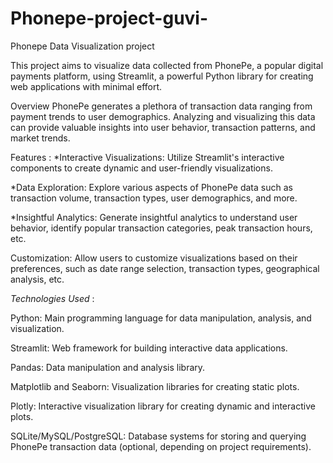 # Phonepe-project-guvi-
Phonepe Data Visualization project 

This project aims to visualize data collected from PhonePe, a popular digital payments platform, using Streamlit, a powerful Python library for creating web applications with minimal effort.

Overview
PhonePe generates a plethora of transaction data ranging from payment trends to user demographics. Analyzing and visualizing this data can provide valuable insights into user behavior, transaction patterns, and market trends.

Features : 
*Interactive Visualizations: Utilize Streamlit's interactive components to create dynamic and user-friendly visualizations.

*Data Exploration: Explore various aspects of PhonePe data such as transaction volume, transaction types, user demographics, and more.

*Insightful Analytics: Generate insightful analytics to understand user behavior, identify popular transaction categories, peak transaction hours, etc.

Customization: Allow users to customize visualizations based on their preferences, such as date range selection, transaction types, geographical analysis, etc.

*Technologies Used* : 

Python: Main programming language for data manipulation, analysis, and visualization.

Streamlit: Web framework for building interactive data applications.

Pandas: Data manipulation and analysis library.

Matplotlib and Seaborn: Visualization libraries for creating static plots.

Plotly: Interactive visualization library for creating dynamic and interactive plots.

SQLite/MySQL/PostgreSQL: Database systems for storing and querying PhonePe transaction data (optional, depending on project requirements).
